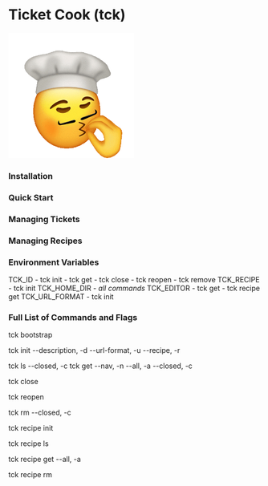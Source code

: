 # Ticket Cook (tck)
<img src="logo.gif" width="250" height="250">

### Installation

### Quick Start

### Managing Tickets

### Managing Recipes

### Environment Variables
TCK_ID
    - tck init
    - tck get
    - tck close
    - tck reopen
    - tck remove
TCK_RECIPE
    - tck init
TCK_HOME_DIR
    - _all commands_
TCK_EDITOR
    - tck get
    - tck recipe get
TCK_URL_FORMAT
    - tck init

### Full List of Commands and Flags
tck bootstrap

tck init
    --description, -d
    --url-format, -u
    --recipe, -r

tck ls
    --closed, -c
tck get
    --nav, -n
    --all, -a
    --closed, -c

tck close

tck reopen

tck rm
    <!-- Need to add -->
    --closed, -c 

tck recipe init

tck recipe ls

tck recipe get
    --all, -a

tck recipe rm

 

